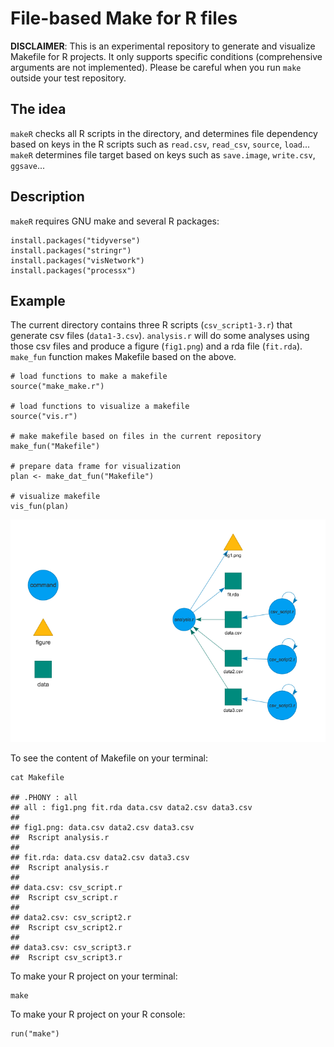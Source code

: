 # File-based Make for R files

**DISCLAIMER**: This is an experimental repository to generate and visualize Makefile for R projects. It only supports specific conditions (comprehensive arguments are not implemented). Please be careful when you run `make` outside your test repository.

## The idea

`makeR` checks all R scripts in the directory, and determines file dependency based on keys in the R scripts such as `read.csv`, `read_csv`, `source`, `load`... `makeR` determines file target based on keys such as `save.image`, `write.csv`, `ggsave`...

## Description

`makeR` requires GNU make and several R packages:

```{r, eval = F}
install.packages("tidyverse")
install.packages("stringr")
install.packages("visNetwork")
install.packages("processx")
```

## Example

The current directory contains three R scripts (`csv_script1-3.r`) that generate csv files (`data1-3.csv`). `analysis.r` will do some analyses using those csv files and produce a figure (`fig1.png`) and a rda file (`fit.rda`). `make_fun` function makes Makefile based on the above.

```{r}
# load functions to make a makefile
source("make_make.r")

# load functions to visualize a makefile
source("vis.r")

# make makefile based on files in the current repository
make_fun("Makefile")

# prepare data frame for visualization
plan <- make_dat_fun("Makefile")

# visualize makefile
vis_fun(plan)
```

![File network](network.png)

To see the content of Makefile on your terminal:

```{bash}
cat Makefile

## .PHONY : all
## all : fig1.png fit.rda data.csv data2.csv data3.csv
##
## fig1.png: data.csv data2.csv data3.csv
##  Rscript analysis.r
##
## fit.rda: data.csv data2.csv data3.csv
##  Rscript analysis.r
##
## data.csv: csv_script.r
##  Rscript csv_script.r
##
## data2.csv: csv_script2.r
##  Rscript csv_script2.r
##
## data3.csv: csv_script3.r
##  Rscript csv_script3.r
```




To make your R project on your terminal:

```{bash}
make
```

To make your R project on your R console:
```{r}
run("make")
```
